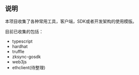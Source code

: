 ## 说明
本项目收集了各种常用工具，客户端，SDK或者开发架构的使用模版。

目前已收集的包括：
* typescript
* hardhat
* truffle
* zksync-gosdk
* web3js
* ethclient(待整理)
